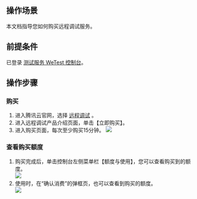## 操作场景

本文档指导您如何购买远程调试服务。

## 前提条件
已登录 [测试服务 WeTest 控制台](https://console.cloud.tencent.com/wetest)。

## 操作步骤
### 购买
1. 进入腾讯云官网，选择 [远程调试](https://cloud.tencent.com/product/rd) 。
2. 进入远程调试产品介绍页面，单击【立即购买】。
3. 进入购买页面，每次至少购买15分钟。
![](https://main.qcloudimg.com/raw/7be5bbfeb9e8b6b5ba1c074ae8d4e20f.png)

### 查看购买额度
1. 购买完成后，单击控制台左侧菜单栏【额度与使用】，您可以查看购买到的额度。  
![](https://main.qcloudimg.com/raw/3f058e1ed59c882e02c49b321d0c9e3e.png)
2. 使用时，在“确认消费”的弹框页，也可以查看到购买的额度。  
![](https://main.qcloudimg.com/raw/42d333d12b1dff788283e62c50bfca3e.png)
